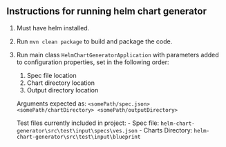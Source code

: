 ## Instructions for running helm chart generator

1. Must have helm installed.

2. Run `mvn clean package` to build and package the code.

3. Run main class `HelmChartGeneratorApplication` with parameters added to configuration properties, set in the following order:
    1. Spec file location
    2. Chart directory location
    3. Output directory location

    Arguments expected as: `<somePath/spec.json>  <somePath/chartDirectory> <somePath/outputDirectory>`

    Test files currently included in project:
        - Spec file: `helm-chart-generator\src\test\input\specs\ves.json`
        - Charts Directory: `helm-chart-generator\src\test\input\blueprint`